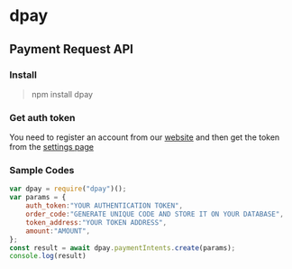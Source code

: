 # dpay

## Payment Request API

### Install   
> npm install dpay
### Get auth token    

You need to register an account from our [website](https://dpay.one/dashboard) and then get the token from the [settings page](https://dpay.one/dashboard/setting)

###  Sample Codes   



```js
var dpay = require("dpay")();
var params = {
    auth_token:"YOUR AUTHENTICATION TOKEN",
    order_code:"GENERATE UNIQUE CODE AND STORE IT ON YOUR DATABASE",
    token_address:"YOUR TOKEN ADDRESS",
    amount:"AMOUNT",
};
const result = await dpay.paymentIntents.create(params);
console.log(result)

```